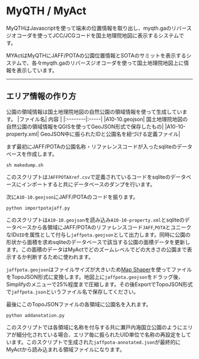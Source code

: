 # MyQTH / MyAct
MyQTHはJavascriptを使って端末の位置情報を取り出し、myqth.gaのリバースジオコーダを使ってJCC/JCGコードを国土地理院地図に表示するシステムです。

MYActはMyQTHにJAFF/POTAの公園位置情報とSOTAのサミットを表示するシステムで、各々myqth.gaのリバースジオコーダを使って国土地理院地図上に情報を表示しています。

***
## エリア情報の作り方
公園の領域情報は国土地理院地図の自然公園の領域情報を使って生成しています。
|ファイル名| 内容 |
|:--------|:-----|
|A10-10.geojson| 国土地理院地図の自然公園の領域情報をQGISを使ってGeoJSON形式で保存したもの|
|A10-10-property.xml| GeoJSON中に振られたIDと公園名を紐づける定義ファイル|

まず最初にJAFF/POTAの公園名称・リファレンスコードが入ったsqliteのデータベースを作成します。
```
sh makedump.sh
```
このスクリプトは`JAFFPOTAXref.csv`で定義されているコードをsqliteのデータベースにインポートすると共にデータベースのダンプを行います。

次に`A10-10.geojson`にJAFF/POTAのコードを振ります。
```
python importpotajaff.py
```
このスクリプトは`A10-10.geojson`を読み込み`A10-10-property.xml`とsqliteのデータベースから各領域にJAFF/POTAのリファレンスコード`JAFF`,`POTA`とユニークなID`UID`を属性として付与し`jaffpota.geojson`として出力します。同時に公園の形状から面積を求めsqliteのデータベースで該当する公園の面積データを更新します。この面積のデータはMyActでどのズームレベルでどの大きさの公園まで表示するか判断するために使われます。

`jaffpota.geojson`はファイルサイズが大きいため[Map Shaper](https://mapshaper.org/)を使ってファイルをTopoJSON形式に変換します。地図上に`jaffpota.geojson`をドラッグ後、Simplifyのメニューで25%程度まで圧縮します。その後ExportでTopoJSON形式で`jaffpota.json`というファイル名で保存してください。

最後にこのTopoJSONファイルの各領域に公園名を入れます。
```
python addanotation.py
```
このスクリプトでは各領域に名称を付与する共に瀬戸内海国立公園のようにエリアが細分化されている場合、エリア毎に振られたUID単位で名称の再設定をしています。このスクリプトで生成された`jaffpota-annotated.json`が最終的にMyActから読み込まれる領域ファイルになります。
